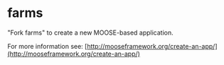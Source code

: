 farms
 =====

 "Fork farms" to create a new MOOSE-based application.

 For more information see: [http://mooseframework.org/create-an-app/](http://mooseframework.org/create-an-app/)
